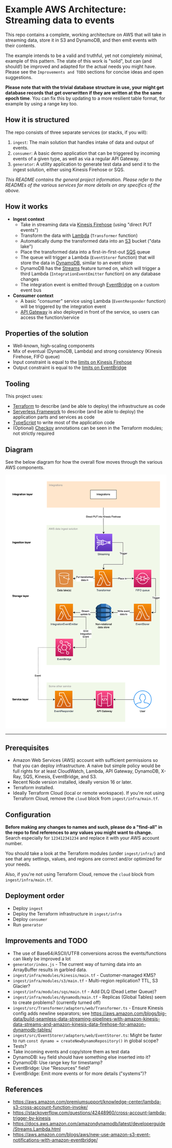 # Example AWS Architecture: Streaming data to events

This repo contains a complete, working architecture on AWS that will take in streaming data, store it in S3 and DynamoDB, and then emit events with their contents.

The example intends to be a valid and truthful, yet not completely minimal, example of this pattern. The state of this work is "solid", but can (and should!) be improved and adapted for the actual needs you might have. Please see the `Improvements and TODO` sections for concise ideas and open suggestions.

**Please note that with the trivial database structure in use, your might get database records that get overwritten if they are written at the the same epoch time**. You can fix this by updating to a more resilient table format, for example by using a range key too.

## How it is structured

The repo consists of three separate services (or stacks, if you will):

1. `ingest`: The main solution that handles intake of data and output of events.
2. `consumer`: A basic demo application that can be triggered by incoming events of a given type, as well as via a regular API Gateway.
3. `generator`: A utility application to generate test data and send it to the ingest solution, either using Kinesis Firehose or SQS.

_This README contains the general project information. Please refer to the READMEs of the various services for more details on any specifics of the above._

## How it works

- **Ingest context**
  - Take in streaming data via [Kinesis Firehose](https://aws.amazon.com/kinesis/data-firehose/) (using "direct PUT events")
  - Transform the data with [Lambda](https://aws.amazon.com/lambda/) (`Transformer` function)
  - Automatically dump the transformed data into an [S3](https://aws.amazon.com/s3/) bucket ("data lake")
  - Place the transformed data into a first-in-first-out [SQS](https://aws.amazon.com/sqs/) queue
  - The queue will trigger a Lambda (`EventStorer` function) that will store the data in [DynamoDB](https://aws.amazon.com/dynamodb/), similar to an event store
  - DynamoDB has the [Streams](https://aws.amazon.com/blogs/database/dynamodb-streams-use-cases-and-design-patterns/) feature turned on, which will trigger a third Lambda (`IntegrationEventEmitter` function) on any database changes
  - The integration event is emitted through [EventBridge](https://aws.amazon.com/eventbridge/) on a custom event bus
- **Consumer context**
  - A basic "consumer" service using Lambda (`EventResponder` function) will be triggered by the integration event
  - [API Gateway](https://aws.amazon.com/api-gateway/) is also deployed in front of the service, so users can access the function/service

## Properties of the solution

- Well-known, high-scaling components
- Mix of eventual (DynamoDB, Lambda) and strong consistency (Kinesis Firehose, FIFO queue)
- Input constraint is equal to the [limits on Kinesis Firehose](https://docs.aws.amazon.com/firehose/latest/dev/limits.html)
- Output constraint is equal to the [limits on EventBridge](https://docs.aws.amazon.com/eventbridge/latest/userguide/eb-quota.html)

## Tooling

This project uses:

- [Terraform](https://www.terraform.io) to describe (and be able to deploy) the infrastructure as code
- [Serverless Framework](https://www.serverless.com) to describe (and be able to deploy) the application parts and services as code
- [TypeScript](https://www.typescriptlang.org) to write most of the application code
- (Optional) [Checkov](https://www.checkov.io) annotations can be seen in the Terraform modules; not strictly required

## Diagram

See the below diagram for how the overall flow moves through the various AWS components.

![Diagram](./diagrams/data-to-events-diagram.png)

---

## Prerequisites

- Amazon Web Services (AWS) account with sufficient permissions so that you can deploy infrastructure. A naive but simple policy would be full rights for at least CloudWatch, Lambda, API Gateway, DynamoDB, X-Ray, SQS, Kinesis, EventBridge, and S3.
- Recent Node version installed, ideally version 16 or later.
- Terraform installed.
- Ideally Terraform Cloud (local or remote workspace). If you're not using Terraform Cloud, remove the `cloud` block from `ingest/infra/main.tf`.

## Configuration

**Before making any changes to names and such, please do a "find-all" in the repo to find references to any values you might want to change.** Search especially for `123412341234` and replace it with your AWS account number.

You should take a look at the Terraform modules (under `ingest/infra/`) and see that any settings, values, and regions are correct and/or optimized for your needs.

Also, if you're not using Terraform Cloud, remove the `cloud` block from `ingest/infra/main.tf`.

## Deployment order

- Deploy `ingest`
- Deploy the Terraform infrastructure in `ingest/infra`
- Deploy `consumer`
- Run `generator`

## Improvements and TODO

- The use of Base64/ASCII/UTF8 conversions across the events/functions can likely be improved a lot
- `generator/index.js` - The current way of turning data into an ArrayBuffer results in garbled data.
- `ingest/infra/modules/kinesis/main.tf` - Customer-managed KMS?
- `ingest/infra/modules/s3/main.tf` - Multi-region replication? TTL, S3 Glacier?
- `ingest/infra/modules/sqs/main.tf` - Add DLQ (Dead Letter Queue)?
- `ingest/infra/modules/dynamodb/main.tf` - Replicas (Global Tables) seem to create problems? (currently turned off)
- `ingest/src/Transformer/adapters/web/Transformer.ts` - Ensure Kinesis config adds newline separators; see https://aws.amazon.com/blogs/big-data/build-seamless-data-streaming-pipelines-with-amazon-kinesis-data-streams-and-amazon-kinesis-data-firehose-for-amazon-dynamodb-tables/
- `ingest/src/EventStorer/adapters/web/EventStorer.ts`: Might be faster to run `const dynamo = createNewDynamoRepository()` in global scope?
- Tests?
- Take incoming events and copy/store them as test data
- DynamoDB: `key` field should have something else inserted into it?
- DynamoDB: Use range key for timestamp?
- EventBridge: Use "Resources" field?
- EventBridge: Emit more events or for more details ("systems")?

## References

- https://aws.amazon.com/premiumsupport/knowledge-center/lambda-s3-cross-account-function-invoke/
- https://stackoverflow.com/questions/42448960/cross-account-lambda-trigger-by-kinesis
- https://docs.aws.amazon.com/amazondynamodb/latest/developerguide/Streams.Lambda.html
- https://aws.amazon.com/blogs/aws/new-use-amazon-s3-event-notifications-with-amazon-eventbridge/
